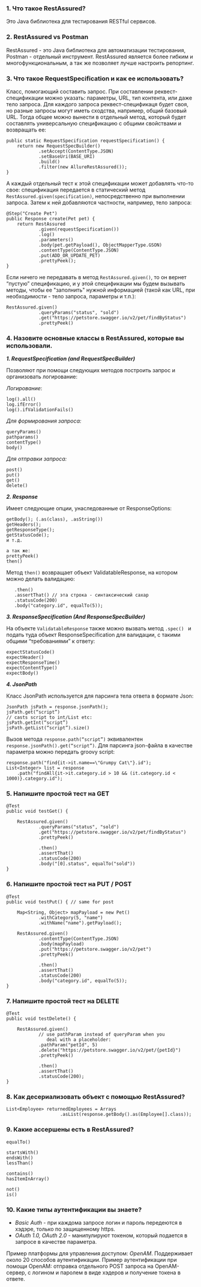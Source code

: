 ### 1. Что такое RestAssured?
Это Java библиотека для тестирования RESTful сервисов.

### 2. RestAssured vs Postman
RestAssured - это Java библиотека для автоматизации тестирования, Postman - отдельный 
инструмент. RestAssured является более гибким и многофункциональным, 
а так же позволяет лучше настроить репортинг. 

### 3. Что такое RequestSpecification и как ее использовать?
Класс, помогающий составить запрос. При составлении реквест-спецификации 
можно указать: параметры, URL, тип контента, или даже тело запроса. Для каждого запроса
реквест-спецификаця будет своя, но разные запросы могут иметь сходства, например, 
общий базовый URL.
Тогда общее можно вынести в отдельный метод, который будет составлять универсальную 
спецификацию с общими свойствами и возвращать ее: 

    public static RequestSpecification requestSpecification() {
        return new RequestSpecBuilder()
                .setAccept(ContentType.JSON)
                .setBaseUri(BASE_URI)
                .build()
                .filter(new AllureRestAssured());
    }


А каждый отдельный тест к этой спецификации может добавлять что-то свое: спецификация 
передается в статический метод `RestAssured.given(specification)`, непосредственно при выполнении запроса.
Затем к ней добавляются частности, например, тело запроса:

    @Step("Create Pet")
    public Response create(Pet pet) {
        return RestAssured
                .given(requestSpecification())
                .log()
                .parameters()
                .body(pet.getPayload(), ObjectMapperType.GSON)
                .contentType(ContentType.JSON)
                .put(ADD_OR_UPDATE_PET)
                .prettyPeek();
    }

Если ничего не передавать в метод `RestAssured.given()`, то он вернет “пустую” спецификацию,
и у этой спецификации мы будем вызывать методы, чтобы ее "заполнить" нужной информацией (такой как 
URL, при необходимости - тело запроса, параметры и т.п.):

    RestAssured.given()
                .queryParams("status", "sold")
                .get("https://petstore.swagger.io/v2/pet/findByStatus")
                .prettyPeek()

### 4. Назовите основные классы в RestAssured, которые вы использовали.

**_1. RequestSpecification (and RequestSpecBuilder)_**

Позволяют при помощи следующих методов построить запрос и организовать логирование:

_Логирование_:

    log().all()
    log.ifError()
    log().ifValidationFails()

_Для формирования запроса:_

    queryParams()
    pathparams()
    contentType()
    body()

_Для отправки запроса:_

    post()
    put()
    get()
    delete()

_**2. Response**_

Имеет следующие опции, унаследованные от ResponseOptions:

    getBody(); (.as(class), .asString())
    getHeaders();
    getResponseType();
    getStatusCode();
    и т.д.

    а так же:
    prettyPeek()
    then() 

Метод `then()` возвращает объект ValidatableResponse, на котором можно делать валидацию:

       .then()
       .assertThat() // эта строка - синтаксический сахар
       .statusCode(200)
       .body("category.id", equalTo(5));
    

_**3. ResponseSpecification (And ResponseSpecBuilder)**_

На объекте `ValidatableResponse` также можно вызвать метод `.spec() `
и подать туда объект ResponseSpecification для валидации, с такими общими 
“требованиями” к ответу:

    expectStatusCode()
    expectHeader()
    expectResponseTime()
    expectContentType()
    expectBody()


_**4. JsonPath**_

Класс JsonPath используется для парсинга тела ответа в формате Json:  

    JsonPath jsPath = response.jsonPath();
    jsPath.get(“script”)
    // casts script to int/List etc:
    jsPath.getInt(“script”)
    jsPath.getList(“script”).size()

Вызов метода `response.path(“script”)` эквивалентен `response.jsonPath().get(“script”)`.
Для парсинга json-файла в качестве параметра можно передать groovy script:

    response.path("find{it->it.name==\"Grumpy Cat\"}.id");
    List<Integer> list = response
        .path("findAll{it->it.category.id > 10 && (it.category.id < 1000)}.category.id");

### 5. Напишите простой тест на GET
   

    @Test
    public void testGet() {

        RestAssured.given()
                .queryParams("status", "sold")
                .get("https://petstore.swagger.io/v2/pet/findByStatus")
                .prettyPeek()

                .then()
                .assertThat()
                .statusCode(200)
                .body("[0].status", equalTo("sold"))
    }


### 6. Напишите простой тест на PUT / POST

    @Test
    public void testPut() { // same for post

        Map<String, Object> mapPayload = new Pet()
                .withCategory(5, "name")
                .withName("name").getPayload();

        RestAssured.given()
                .contentType(ContentType.JSON)
                .body(mapPayload)
                .put("https://petstore.swagger.io/v2/pet")
                .prettyPeek()

                .then()
                .assertThat()
                .statusCode(200)
                .body("category.id", equalTo(5));
    }

### 7. Напишите простой тест на DELETE

    @Test
    public void testDelete() {

        RestAssured.given()
                // use pathParam instead of queryParam when you
                   deal with a placeholder:
                .pathParam("petId", 5)
                .delete("https://petstore.swagger.io/v2/pet/{petId}")
                .prettyPeek()

                .then()
                .assertThat()
                .statusCode(200);
    }

### 8. Как десериализовать объект с помощью RestAssured?

    List<Employee> returnedEmployees = Arrays
                        .asList(response.getBody().as(Employee[].class));

### 9. Какие ассершены есть в RestAssured?

    equalTo()

    startsWith()
    endsWith()
    lessThan()

    contains()
    hasItemInArray()

    not()
    is()

### 10. Какие типы аутентификации вы знаете?

- _Basic Auth_ - при каждома запросе логин и пароль передеются в хэдэре, только по защищенному https.
- _ОAuth 1.0, OAuth 2.0_ - манипулируют токеном, который подается в запросе в качестве параметра.

Пример платформы для управления доступом: _OpenAM_. 
Поддерживает около 20 способов аутентификации.
Пример аутентификации при помощи OpenAM: 
отправка отдельного POST запроса на OpenAM-сервер, 
с логином и паролем в виде хэдеров 
и получение токена в ответе.

